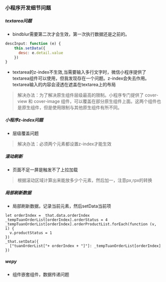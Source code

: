 ### 小程序开发细节问题

##### textarea问题
- bindblur需要第二次才会生效，第一次执行数据还是之前的。
```js
descInput: function (e) {
    this.setData({
      desc: e.detail.value
    })
}
```
- textarea的z-index不生效,当需要输入多行文字时，微信小程序提供了textarea组件可以使用，但我发现存在一个问题。z-index会失去作用。textarea输入的内容会浸透在遮盖在textarea上的布局

> 解决办法：为了解决原生组件层级最高的限制。小程序专门提供了 cover-view 和 cover-image 组件，可以覆盖在部分原生组件上面。这两个组件也是原生组件，但是使用限制与其他原生组件有所不同。

##### 小程序z-index问题

- 层级覆盖问题
> 解决办法：必须两个元素都设置z-index才能生效



##### 滚动刷新

- 页面不足一屏是触发不了上拉加载
> 根据滚动区域计算出来能放多少个元素，然后加一，注意px,rpx的转换

##### 局部刷新数据

- 局部刷新数据，记录当前元素，然后setData当前项
```
let orderIndex = _that.data.orderIndex
_tempTuanOrderList[orderIndex].orderStatus = 4
_tempTuanOrderList[orderIndex].orderProductList.forEach(function (v, i) {
  v.productStatus = 1
})
_that.setData({
  ["tuanOrderList["+ orderIndex + "]"]: _tempTuanOrderList[orderIndex]
})
```


##### wepy

- 组件嵌套组件，数据传递问题

